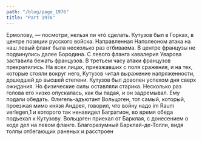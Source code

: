 ```yaml
---
path: "/blog/page_1976"
title: "Part 1976"
---
```


Ермолову, — посмотри, нельзя ли чтó сделать.
Кутузов был в Горках, в центре позиции русского войска. Направленная Наполеоном атака на наш левый фланг была несколько раз отбиваема. В центре французы не подвинулись далее Бородина. С левого фланга кавалерия Уварова заставила бежать французов.
В третьем часу атаки французов прекратились. На всех лицах, приезжавших с поля сражения, и на тех, которые стояли вокруг него, Кутузов читал выражение напряженности, дошедшей до высшей степени. Кутузов был доволен успехом дня сверх ожидания. Но физические силы оставляли старика. Несколько раз голова его низко опускалась, как бы падая, и он задремывал. Ему подали обедать.
Флигель-адъютант Вольцоген, тот самый, который, проезжая мимо князя Андрея, говорил, что войну надо im Raum verlegen,1 и которого так ненавидел Багратион, во время обеда подъехал к Кутузову. Вольцоген приехал от Барклая, с донесением о ходе дел на левом фланге. Благоразумный Барклай-де-Толли, видя толпы отбегающих раненых и расстроен
